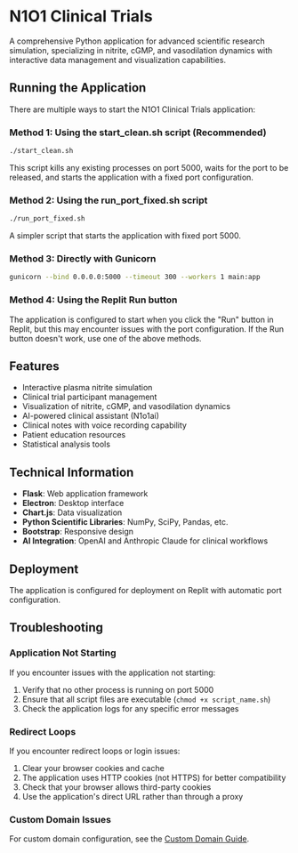 # N1O1 Clinical Trials

A comprehensive Python application for advanced scientific research simulation, specializing in nitrite, cGMP, and vasodilation dynamics with interactive data management and visualization capabilities.

## Running the Application

There are multiple ways to start the N1O1 Clinical Trials application:

### Method 1: Using the start_clean.sh script (Recommended)

```bash
./start_clean.sh
```

This script kills any existing processes on port 5000, waits for the port to be released, and starts the application with a fixed port configuration.

### Method 2: Using the run_port_fixed.sh script

```bash
./run_port_fixed.sh
```

A simpler script that starts the application with fixed port 5000.

### Method 3: Directly with Gunicorn

```bash
gunicorn --bind 0.0.0.0:5000 --timeout 300 --workers 1 main:app
```

### Method 4: Using the Replit Run button

The application is configured to start when you click the "Run" button in Replit, but this may encounter issues with the port configuration. If the Run button doesn't work, use one of the above methods.

## Features

- Interactive plasma nitrite simulation
- Clinical trial participant management
- Visualization of nitrite, cGMP, and vasodilation dynamics
- AI-powered clinical assistant (N1o1ai)
- Clinical notes with voice recording capability
- Patient education resources
- Statistical analysis tools

## Technical Information

- **Flask**: Web application framework
- **Electron**: Desktop interface
- **Chart.js**: Data visualization
- **Python Scientific Libraries**: NumPy, SciPy, Pandas, etc.
- **Bootstrap**: Responsive design
- **AI Integration**: OpenAI and Anthropic Claude for clinical workflows

## Deployment

The application is configured for deployment on Replit with automatic port configuration.

## Troubleshooting

### Application Not Starting

If you encounter issues with the application not starting:

1. Verify that no other process is running on port 5000
2. Ensure that all script files are executable (`chmod +x script_name.sh`)
3. Check the application logs for any specific error messages

### Redirect Loops

If you encounter redirect loops or login issues:

1. Clear your browser cookies and cache
2. The application uses HTTP cookies (not HTTPS) for better compatibility
3. Check that your browser allows third-party cookies
4. Use the application's direct URL rather than through a proxy

### Custom Domain Issues

For custom domain configuration, see the [Custom Domain Guide](CUSTOM_DOMAIN_GUIDE.md).